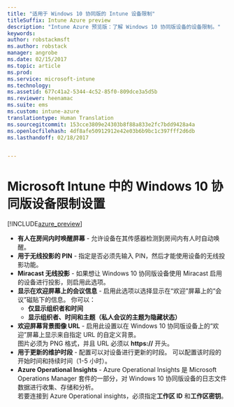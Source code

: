 ```yaml
---
title: "适用于 Windows 10 协同版的 Intune 设备限制"
titleSuffix: Intune Azure preview
description: "Intune Azure 预览版：了解 Windows 10 协同版设备的设备限制。"
keywords: 
author: robstackmsft
ms.author: robstack
manager: angrobe
ms.date: 02/15/2017
ms.topic: article
ms.prod: 
ms.service: microsoft-intune
ms.technology: 
ms.assetid: 677c41a2-5344-4c52-85f0-809dce3a5d5b
ms.reviewer: heenamac
ms.suite: ems
ms.custom: intune-azure
translationtype: Human Translation
ms.sourcegitcommit: 153cce3809e24303b8f88a833e2fc7bdd9428a4a
ms.openlocfilehash: 4df8afe50912912e42e03b6b9bc1c397fff2d6db
ms.lasthandoff: 02/18/2017


---
```


# <a name="windows-10-team-device-restriction-settings-in-microsoft-intune"></a>Microsoft Intune 中的 Windows 10 协同版设备限制设置

[!INCLUDE[azure_preview](../includes/azure_preview.md)]

- **有人在房间内时唤醒屏幕** - 允许设备在其传感器检测到房间内有人时自动唤醒。
- **用于无线投影的 PIN** - 指定是否必须先输入 PIN，然后才能使用设备的无线投影功能。
- **Miracast 无线投影** - 如果想让 Windows 10 协同版设备使用 Miracast 启用的设备进行投影，则启用此选项。
- **显示在欢迎屏幕上的会议信息** - 启用此选项以选择显示在“欢迎”屏幕上的“会议”磁贴下的信息。 你可以：
    - **仅显示组织者和时间**
    - **显示组织者、时间和主题（私人会议的主题为隐藏状态）**
- **欢迎屏幕背景图像 URL** - 启用此设置以在 Windows 10 协同版设备上的“欢迎”屏幕上显示来自指定 URL 的自定义背景。<br>图片必须为 PNG 格式，并且 URL 必须以 **https://** 开头。
- **用于更新的维护时段** - 配置可以对设备进行更新的时段。 可以配置该时段的开始时间和持续时间（1-5 小时）。
- **Azure Operational Insights** - Azure Operational Insights 是 Microsoft Operations Manager 套件的一部分，对 Windows 10 协同版设备的日志文件数据进行收集、存储和分析。<br>若要连接到 Azure Operational insights，必须指定**工作区 ID** 和**工作区密钥**。

